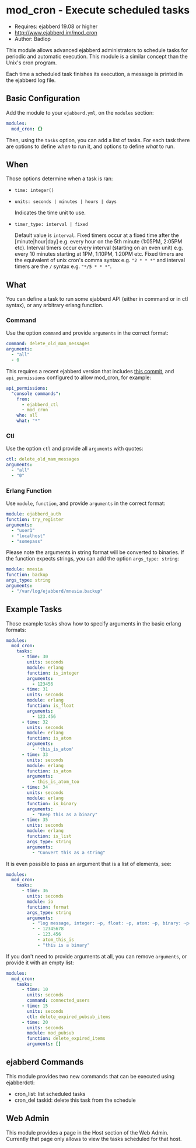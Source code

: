 mod_cron - Execute scheduled tasks
==================================

* Requires: ejabberd 19.08 or higher
* http://www.ejabberd.im/mod_cron
* Author: Badlop


This module allows advanced ejabberd administrators to schedule tasks for
periodic and automatic execution. This module is a similar concept than the
Unix's cron program.

Each time a scheduled task finishes its execution, a message is printed in the
ejabberd log file.


Basic Configuration
-------------------

Add the module to your `ejabberd.yml`, on the `modules` section:
```yaml
modules:
  mod_cron: {}
```

Then, using the `tasks` option, you can add a list of tasks.
For each task there are options to define _when_ to run it,
and options to define _what_ to run.

When
----

Those options determine when a task is ran:

* `time: integer()`

* `units: seconds | minutes | hours | days`

  Indicates the time unit to use.

* `timer_type: interval | fixed`

  Default value is `interval`.
  Fixed timers occur at a fixed time
  after the [minute|hour|day] e.g. every hour on the 5th minute (1:05PM, 2:05PM etc).
  Interval timers occur every interval (starting on an even unit) e.g. every 10 minutes
  starting at 1PM, 1:10PM, 1:20PM etc.
  Fixed timers are the equivalent of unix cron's comma syntax e.g. `"2 * * *"`
  and interval timers are the `/` syntax e.g. `"*/5 * * *"`.

What
----

You can define a task to run some ejabberd API (either in command or in ctl syntax),
or any arbitrary erlang function.

### Command

Use the option `command` and provide `arguments` in the correct format:

```yaml
command: delete_old_mam_messages
arguments:
  - "all"
  - 0
```

This requires a recent ejabberd version that includes
[this commit](https://github.com/processone/ejabberd/commit/10481ed895016893ee9dc3fe23cd937fdc46ded6),
and `api_permissions` configured to allow mod_cron, for example:

```yaml
api_permissions:
  "console commands":
    from:
      - ejabberd_ctl
      - mod_cron
    who: all
    what: "*"
```

### Ctl

Use the option `ctl` and provide all `arguments` with quotes:

```yaml
ctl: delete_old_mam_messages
arguments:
  - "all"
  - "0"
```

### Erlang Function

Use `module`, `function`, and provide `arguments` in the correct format:

```yaml
module: ejabberd_auth
function: try_register
arguments:
  - "user1"
  - "localhost"
  - "somepass"
```

Please note the arguments in string format will be converted to binaries.
If the function expects strings, you can add the option `args_type: string`:

```yaml
module: mnesia
function: backup
args_type: string
arguments:
  - "/var/log/ejabberd/mnesia.backup"
```

Example Tasks
-------------

Those example tasks show how to specify arguments in the basic erlang formats:
```yaml
modules:
  mod_cron:
    tasks:
      - time: 30
        units: seconds
        module: erlang
        function: is_integer
        arguments:
          - 123456
      - time: 31
        units: seconds
        module: erlang
        function: is_float
        arguments:
          - 123.456
      - time: 32
        units: seconds
        module: erlang
        function: is_atom
        arguments:
          - 'this_is_atom'
      - time: 33
        units: seconds
        module: erlang
        function: is_atom
        arguments:
          - this_is_atom_too
      - time: 34
        units: seconds
        module: erlang
        function: is_binary
        arguments:
          - "Keep this as a binary"
      - time: 35
        units: seconds
        module: erlang
        function: is_list
        args_type: string
        arguments:
          - "Convert this as a string"
```

It is even possible to pass an argument that is a list of elements, see:
```yaml
modules:
  mod_cron:
    tasks:
      - time: 36
        units: seconds
        module: io
        function: format
        args_type: string
        arguments:
          - "log message, integer: ~p, float: ~p, atom: ~p, binary: ~p~n~n"
          - - 12345678
            - 123.456
            - atom_this_is
            - "this is a binary"
```

If you don't need to provide arguments at all,
you can remove `arguments`, or provide it with an empty list:
```yaml
modules:
  mod_cron:
    tasks:
      - time: 10
        units: seconds
        command: connected_users
      - time: 15
        units: seconds
        ctl: delete_expired_pubsub_items
      - time: 20
        units: seconds
        module: mod_pubsub
        function: delete_expired_items
        arguments: []
```

ejabberd Commands
-----------------

This module provides two new commands that can be executed using ejabberdctl:
* cron_list: list scheduled tasks
* cron_del taskid: delete this task from the schedule

Web Admin
---------

This module provides a page in the Host section of the Web Admin.
Currently that page only allows to view the tasks scheduled for that host.
